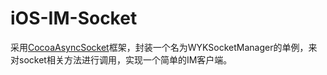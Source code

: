 # iOS-IM-Socket


采用[CocoaAsyncSocket](https://github.com/robbiehanson/CocoaAsyncSocket)框架，封装一个名为WYKSocketManager的单例，来对socket相关方法进行调用，实现一个简单的IM客户端。
